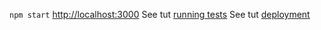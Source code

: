 `npm start`
[http://localhost:3000](http://localhost:3000)
See tut [running tests](https://facebook.github.io/create-react-app/docs/running-tests) 
See tut [deployment](https://facebook.github.io/create-react-app/docs/deployment)
